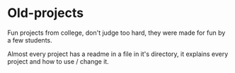 # Old-projects

Fun projects from college, don't judge too hard, they were made for fun by a few students.

Almost every project has a readme in a file in it's directory, it explains every project and how to use / change it.
